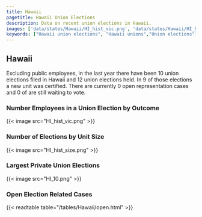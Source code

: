 ```yaml
---
title: Hawaii
pagetitle: Hawaii Union Elections
description: Data on recent union elections in Hawaii.
images: ['data/states/Hawaii/HI_hist_vic.png', 'data/states/Hawaii/HI_hist_size.png', 'data/states/Hawaii/HI_10.png']
keywords: ["Hawaii union elections", "Hawaii unions","Union elections"]
---
```

##  Hawaii

Excluding public employees, in the last year there have been 10 union elections filed in Hawaii and 12 union elections held. In 9 of those elections a new unit was certified. There are currently 0 open representation cases and 0 of are still waiting to vote.

### Number Employees in a Union Election by Outcome
{{< image src="HI_hist_vic.png" >}}

### Number of Elections by Unit Size
{{< image src="HI_hist_size.png" >}}

### Largest Private Union Elections
{{< image src="HI_10.png" >}}

### Open Election Related Cases
{{< readtable table="/tables/Hawaii/open.html" >}}

